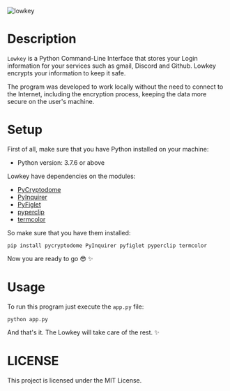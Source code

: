 ![lowkey](https://user-images.githubusercontent.com/46505446/77723947-8dbbd780-6fd0-11ea-8853-574ddb403e66.gif)

# Description

`Lowkey` is a Python Command-Line Interface that stores your Login information for your services such as gmail, Discord and Github. Lowkey encrypts your information to keep it safe. 

The program was developed to work locally without the need to connect to the Internet, including the encryption process, keeping the data more secure on the user's machine.

# Setup

First of all, make sure that you have Python installed on your machine:
* Python version: 3.7.6 or above

Lowkey have dependencies on the modules:
* [PyCryptodome](https://github.com/Legrandin/pycryptodome)
* [PyInquirer](https://github.com/CITGuru/PyInquirer)
* [PyFiglet](https://github.com/pwaller/pyfiglet)
* [pyperclip](https://github.com/asweigart/pyperclip)
* [termcolor](https://github.com/hfeeki/termcolor)

So make sure that you have them installed:

```
pip install pycryptodome PyInquirer pyfiglet pyperclip termcolor
```

Now you are ready to go :sunglasses: :sparkles:

# Usage

To run this program just execute the `app.py` file:

```
python app.py
```

And that's it. The Lowkey will take care of the rest. :sparkles:

# LICENSE

This project is licensed under the MIT License.
